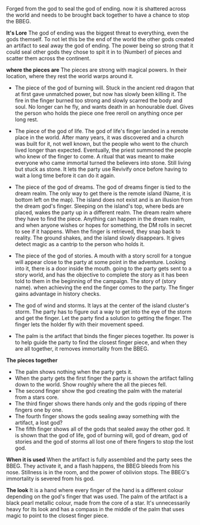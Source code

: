Forged from the god to seal the god of ending. now it is shattered across the world and needs to be brought back together to have a chance to stop the BBEG.

**It's Lore**
The god of ending was the biggest threat to everything, even the gods themself. To not let this be the end of the world the other gods created an artifact to seal away the god of ending. The power being so strong that it could seal other gods they chose to spit it in to (Number) of pieces and scatter them across the continent.

**where the pieces are**
The pieces are strong with magical powers. In their location, where they rest the world warps around it.

* The piece of the god of burning will. Stuck in the ancient red dragon that at first gave unmatched power, but now has slowly been killing it. The fire in the finger burned too strong and slowly scarred the body and soul. No longer can he fly, and wants death in an honourable duel. Gives the person who holds the piece one free reroll on anything once per long rest.

* The piece of the god of life. The god of life's finger landed in a remote place in the world. After many years, it was discovered and a church was built for it, not well known, but the people who went to the church lived longer than expected. Eventually, the priest summoned the people who knew of the finger to come. A ritual that was meant to make everyone who came immortal turned the believers into stone. Still living but stuck as stone. It lets the party use Revivify once before having to wait a long time before it can do it again.

* The piece of the god of dreams. The god of dreams finger is tied to the dream realm. The only way to get there is the remote island (Name, it is bottom left on the map). The island does not exist and is an illusion from the dream god's finger. Sleeping on the island's top, where beds are placed, wakes the party up in a different realm. The dream realm where they have to find the piece. Anything can happen in the dream realm, and when anyone wishes or hopes for something, the DM rolls in secret to see if it happens. When the finger is retrieved, they snap back to reality. The ground shakes, and the island slowly disappears. It gives detect magic as a cantrip to the person who holds it.

* The piece of the god of stories. A mouth with a story scroll for a tongue will appear close to the party at some point in the adventure. Looking into it, there is a door inside the mouth. going to the party gets sent to a story world, and has the objective to complete the story as it has been told to them in the beginning of the campaign. The story of (story name). when achieving the end the finger comes to the party. The finger gains advantage in history checks.

* The god of wind and storms. It lays at the center of the island cluster's storm. The party has to figure out a way to get into the eye of the storm and get the finger. Let the party find a solution to getting the finger. The finger lets the holder fly with their movement speed.

* The palm is the artifact that binds the finger pieces together. Its power is to help guide the party to find the closest finger piece, and when they are all together, it removes immortality from the BBEG. 

**The pieces together**
* The palm shows nothing when the party gets it. 
* When the party gets the first finger the party is shown the artifact falling down to the world. Show roughly where the all the pieces fell.
* The second finger show the god creating the palm with the material from a stars core.
* The third finger shows there hands only and the gods ripping of there fingers one by one. 
* The fourth finger shows the gods sealing away something with the artifact, a lost god? 
* The fifth finger shows all of the gods that sealed away the other god. It is shown that the god of life, god of burning will, god of dream, god of stories and the god of storms all lost one of there fingers to stop the lost god.

**When it is used**
When the artifact is fully assembled and the party sees the BBEG. They activate it, and a flash happens, the BBEG bleeds from his nose. Stillness is in the room, and the power of oblivion stops. The BBEG's immortality is severed from his god.

**The look**
It is a hand where every finger of the hand is a different colour depending on the god's finger that was used. The palm of the artifact is a black pearl metallic colour, made from the core of a star. It's unnecessarily heavy for its look and has a compass in the middle of the palm that uses magic to point to the closest finger piece.
